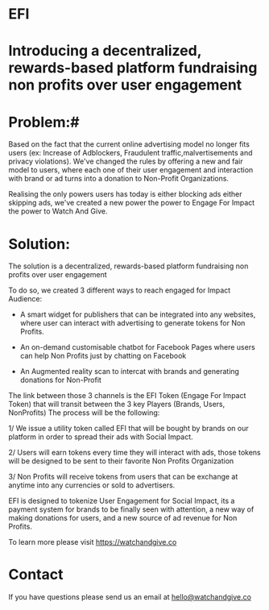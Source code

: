 # EFI

# Introducing a decentralized, rewards-based platform fundraising non profits over user engagement # 

# Problem:#

Based on the fact that the current online advertising model no longer fits users (ex: Increase of Adblockers, Fraudulent traffic,malvertisements and privacy violations). We've changed the rules by offering a new and fair model to users, where each one of their user engagement and interaction with brand or ad turns into a donation to Non-Profit Organizations.

Realising the only powers users has today is either blocking ads either skipping ads, we've created a new power the power to Engage For Impact the power to Watch And Give.


# Solution:

The solution is a decentralized, rewards-based platform fundraising non profits over user engagement

To do so, we created 3 different ways to reach engaged for Impact Audience:

- A smart widget for publishers that can be integrated into any websites, where user can interact with advertising to generate tokens for Non Profits.

- An on-demand customisable chatbot for Facebook Pages where users can help Non Profits just by chatting on Facebook

- An Augmented reality scan to intercat with brands and generating donations for Non-Profit

The link between those 3 channels is the EFI Token (Engage For Impact Token) that will transit between the 3 key Players (Brands, Users, NonProfits)
The process will be the following:

1/ We issue a utility token called EFI that will be bought by brands on our platform in order to spread their ads with Social Impact.

2/ Users will earn tokens every time they will interact with ads, those tokens will be designed to be sent to their favorite Non Profits Organization

3/ Non Profits will receive tokens from users that can be exchange at anytime into any currencies or sold to advertisers. 

EFI is designed to tokenize User Engagement for Social Impact, its a payment system for brands to be finally seen with attention, a new way of making donations for users, and a new source of ad revenue for Non Profits.


To learn more please visit https://watchandgive.co

# Contact

If you have questions please send us an email at hello@watchandgive.co

